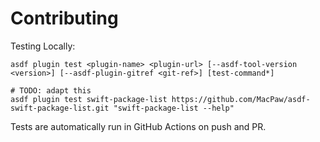 # Contributing

Testing Locally:

```shell
asdf plugin test <plugin-name> <plugin-url> [--asdf-tool-version <version>] [--asdf-plugin-gitref <git-ref>] [test-command*]

# TODO: adapt this
asdf plugin test swift-package-list https://github.com/MacPaw/asdf-swift-package-list.git "swift-package-list --help"
```

Tests are automatically run in GitHub Actions on push and PR.
